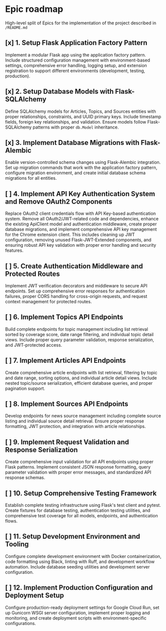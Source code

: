 # Epic roadmap

High-level split of Epics for the implementation of the project described in `/README.md`

## [x] 1. Setup Flask Application Factory Pattern
Implement a modular Flask app using the application factory pattern. Include structured configuration management with environment-based settings, comprehensive error handling, logging setup, and extension registration to support different environments (development, testing, production).

## [x] 2. Setup Database Models with Flask-SQLAlchemy
Define SQLAlchemy models for Articles, Topics, and Sources entities with proper relationships, constraints, and UUID primary keys. Include timestamp fields, foreign key relationships, and validation. Ensure models follow Flask-SQLAlchemy patterns with proper `db.Model` inheritance.

## [x] 3. Implement Database Migrations with Flask-Alembic
Enable version-controlled schema changes using Flask-Alembic integration. Set up migration commands that work with the application factory pattern, configure migration environment, and create initial database schema migrations for all entities.

## [ ] 4. Implement API Key Authentication System and Remove OAuth2 Components
Replace OAuth2 client credentials flow with API Key-based authentication system. Remove all OAuth2/JWT-related code and dependencies, enhance the existing ApiClient model and authentication middleware, create proper database migrations, and implement comprehensive API key management for the Chrome extension client. This includes cleaning up JWT configuration, removing unused Flask-JWT-Extended components, and ensuring robust API key validation with proper error handling and security features.

## [ ] 5. Create Authentication Middleware and Protected Routes
Implement JWT verification decorators and middleware to secure API endpoints. Set up comprehensive error responses for authentication failures, proper CORS handling for cross-origin requests, and request context management for protected routes.

## [ ] 6. Implement Topics API Endpoints
Build complete endpoints for topic management including list retrieval sorted by coverage score, date range filtering, and individual topic detail views. Include proper query parameter validation, response serialization, and JWT-protected access.

## [ ] 7. Implement Articles API Endpoints  
Create comprehensive article endpoints with list retrieval, filtering by topic and date range, sorting options, and individual article detail views. Include nested topic/source serialization, efficient database queries, and proper pagination support.

## [ ] 8. Implement Sources API Endpoints
Develop endpoints for news source management including complete source listing and individual source detail retrieval. Ensure proper response formatting, JWT protection, and integration with article relationships.

## [ ] 9. Implement Request Validation and Response Serialization
Create comprehensive input validation for all API endpoints using proper Flask patterns. Implement consistent JSON response formatting, query parameter validation with proper error messages, and standardized API response schemas.

## [ ] 10. Setup Comprehensive Testing Framework
Establish complete testing infrastructure using Flask's test client and pytest. Create fixtures for database testing, authentication testing utilities, and comprehensive test coverage for all models, endpoints, and authentication flows.

## [ ] 11. Setup Development Environment and Tooling
Configure complete development environment with Docker containerization, code formatting using Black, linting with Ruff, and development workflow automation. Include database seeding utilities and development server configuration.

## [ ] 12. Implement Production Configuration and Deployment Setup
Configure production-ready deployment settings for Google Cloud Run, set up Gunicorn WSGI server configuration, implement proper logging and monitoring, and create deployment scripts with environment-specific configurations. 